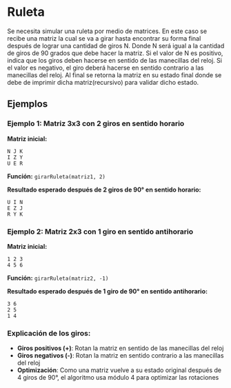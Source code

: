 # Ruleta

Se necesita simular una ruleta por medio de matrices. En este caso se recibe una matriz la cual se va a girar hasta encontrar su forma final después de lograr una cantidad de giros N. Donde N será igual a la cantidad de giros de 90 grados que debe hacer la matriz. Si el valor de N es positivo, indica que los giros deben hacerse en sentido de las manecillas del reloj. Si el valor es negativo, el giro deberá hacerse en sentido contrario a las manecillas del reloj. Al final se retorna la matriz en su estado final donde se debe de imprimir dicha matriz(recursivo) para validar dicho estado.

## Ejemplos

### Ejemplo 1: Matriz 3x3 con 2 giros en sentido horario

**Matriz inicial:**

```
N J K
I Z Y
U E R
```

**Función:** `girarRuleta(matriz1, 2)`

**Resultado esperado después de 2 giros de 90° en sentido horario:**

```
U I N
E Z J
R Y K
```

### Ejemplo 2: Matriz 2x3 con 1 giro en sentido antihorario

**Matriz inicial:**

```
1 2 3
4 5 6
```

**Función:** `girarRuleta(matriz2, -1)`

**Resultado esperado después de 1 giro de 90° en sentido antihorario:**

```
3 6
2 5
1 4
```

### Explicación de los giros:

- **Giros positivos (+)**: Rotan la matriz en sentido de las manecillas del reloj
- **Giros negativos (-)**: Rotan la matriz en sentido contrario a las manecillas del reloj
- **Optimización**: Como una matriz vuelve a su estado original después de 4 giros de 90°, el algoritmo usa módulo 4 para optimizar las rotaciones
